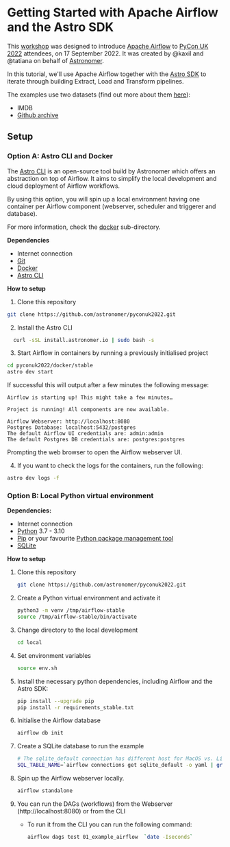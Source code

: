 # Getting Started with Apache Airflow and the Astro SDK

This [workshop](https://pretalx.com/pycon-uk-2022/talk/PUA8SW/) was designed to introduce [Apache Airflow](https://airflow.apache.org/) to [PyCon UK 2022](https://2022.pyconuk.org/) attendees, on 17 September 2022. It was created by @kaxil and @tatiana on behalf of [Astronomer](https://astronomer.io).

In this tutorial, we'll use Apache Airflow together with the [Astro SDK](github.com/astronomer/astro-sdk/) to iterate through building Extract, Load and Transform pipelines.

The examples use two datasets (find out more about them [here](https://github.com/astronomer/astro-sdk/blob/main/python-sdk/tests/benchmark/datasets.md)):

* IMDB
* [Github archive](https://cloud.google.com/blog/topics/public-datasets/github-on-bigquery-analyze-all-the-open-source-code)


## Setup

### Option A: Astro CLI and Docker

The [Astro CLI](https://github.com/astronomer/astro-cli) is an open-source tool build by Astronomer which offers an abstraction on top of Airflow.
It aims to simplify the local development and cloud deployment of Airflow workflows.

By using this option, you will spin up a local environment having one container per Airflow component (webserver, scheduler and triggerer and database).

For more information, check the [docker](./docker) sub-directory.

**Dependencies**

* Internet connection
* [Git](https://git-scm.com/)
* [Docker](https://docs.docker.com/get-docker/)
* [Astro CLI](https://github.com/astronomer/astro-cli)

**How to setup**

1. Clone this repository

```bash
git clone https://github.com/astronomer/pyconuk2022.git
```

2. Install the Astro CLI

```bash
  curl -sSL install.astronomer.io | sudo bash -s
```

3. Start Airflow in containers by running a previously initialised project
```bash
cd pyconuk2022/docker/stable
astro dev start
```

If successful this will output after a few minutes the following message:

```
Airflow is starting up! This might take a few minutes…

Project is running! All components are now available.

Airflow Webserver: http://localhost:8080
Postgres Database: localhost:5432/postgres
The default Airflow UI credentials are: admin:admin
The default Postgres DB credentials are: postgres:postgres
```

Prompting the web browser to open the Airflow webserver UI.

4. If you want to check the logs for the containers, run the following:

```bash
astro dev logs -f
```


### Option B: Local Python virtual environment

**Dependencies:**

* Internet connection
* [Python](https://www.python.org/downloads/) 3.7 - 3.10
* [Pip](https://pypi.org/project/pip/) or your favourite [Python package management tool](https://packaging.python.org/en/latest/guides/tool-recommendations/)
* [SQLite](https://www.sqlite.org/)


**How to setup**

1. Clone this repository

    ```bash
    git clone https://github.com/astronomer/pyconuk2022.git
    ```

2. Create a Python virtual environment and activate it

    ```bash
    python3 -m venv /tmp/airflow-stable
    source /tmp/airflow-stable/bin/activate
    ```

3. Change directory to the local development

    ```bash
    cd local
    ```

4. Set environment variables

    ```bash
    source env.sh
    ```

5. Install the necessary python dependencies, including Airflow and the Astro SDK:

    ```bash
    pip install --upgrade pip
    pip install -r requirements_stable.txt
    ```

6. Initialise the Airflow database

    ```bash
    airflow db init
    ```

7. Create a SQLite database to run the example

    ```bash
    # The sqlite_default connection has different host for MacOS vs. Linux
    SQL_TABLE_NAME=`airflow connections get sqlite_default -o yaml | grep host | awk '{print $2}'` sqlite3 "$SQL_TABLE_NAME" "VACUUM;"
    ```

7. Spin up the Airflow webserver locally.

    ```bash
    airflow standalone
    ```

8. You can run the DAGs (workflows) from the Webserver (http://localhost:8080) or from the CLI

   * To run it from the CLI you can run the following command:
    
     ```bash
     airflow dags test 01_example_airflow  `date -Iseconds`
     ```

